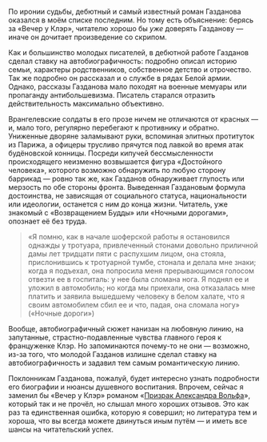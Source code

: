 
По иронии судьбы, дебютный и самый известный роман Газданова оказался в моём списке последним. Но тому есть объяснение: берясь за «Вечер у Клэр», читателю хорошо бы _уже_ доверять Газданову — иначе он дочитает произведение со скрипом.

Как и большинство молодых писателей, в дебютной работе Газданов сделал ставку на автобиографичность: подробно описал историю семьи, характеры родственников, собственное детство и отрочество. Так же подробно он рассказал и о службе в рядах Белой армии. Однако, рассказы Газданова мало походят на военные мемуары или пропаганду антибольшевизма. Писатель старался отразить действительность максимально объективно.

Врангелевские солдаты в его прозе ничем не отличаются от красных — и, мало того, регулярно перебегают к противнику и обратно. Униженные дворяне заламывают руки, вспоминая элитных протитуток из Парижа, а офицеры трусливо прячутся под лавкой во время атак будёновской конницы. Посреди кипучей бессмысленности происходящего неизменно возвышается фигура «Достойного человека», которого возможно обнаружить по любую сторону баррикад — ровно так же, как Газданов обнаруживает глупость или мерзость по обе стороны фронта. Выведенная Газдановым формула достоинства, не зависящая от социального статуса, национальности или идеологии, останется с ним до конца жизни. Читатель, уже знакомый с «Возвращением Будды» или «Ночными дорогами», опознает её без труда.

> «Я помню, как в начале шоферской работы я остановился однажды у тротуара, привлеченный стонами довольно приличной дамы лет тридцати пяти с распухшим лицом, она стояла, прислонившись к тротуарной тумбе, стонала и делала мне знаки; когда я подъехал, она попросила меня прерывающимся голосом отвезти ее в госпиталь: у нее была сломана нога. Я поднял ее и уложил в автомобиль; но когда мы приехали, она отказалась мне платить и заявила вышедшему человеку в белом халате, что я своим автомобилем сбил ее и что, падая, она сломала ногу» («Ночные дороги»)

Вообще, автобиографичный сюжет нанизан на любовную линию, на запутанные, страстно-подавленные чувства главного героя к француженке Клэр. Но запоминаются почему-то не они — возможно, из-за того, что молодой Газданов излишне сделал ставку на автобиографичность и задавил тем самым романтическую линию.

Поклонникам Газданова, пожалуй, будет интересно узнать подробности его биографии и нюансы душевного воспитания. Впрочем, сейчас я заменил бы «Вечер у Клэр» романом «[Призрак Александра Вольфа][1]», который так и не прочёл, но слышал много хороших отзывов. Это как раз та единственная ошибка, которую я совершил; но литература тем и хороша, что вы всегда можете двинуться иным путём — и иметь все шансы на читательский успех.

[1]:	https://polka.academy/articles/510